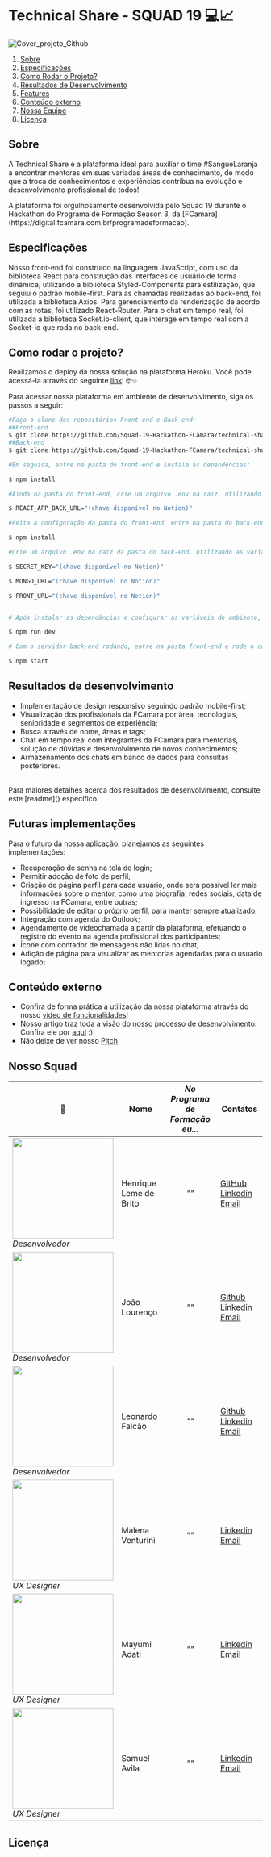 # Technical Share - SQUAD 19 💻📈

![Cover_projeto_Github](https://user-images.githubusercontent.com/102814217/163628600-18763a33-dd69-4f47-9663-c00b05a6592b.png)

<ol>
    <li><a href="#sobre">Sobre</a></li>
        <li> <a href="#especificacoes">Especificações</a></li>
        <li> <a href="#comorodaroprojeto">Como Rodar o Projeto?</a> </li>
        <li> <a href="#resultados"> Resultados de Desenvolvimento</a> </li>
        <li> <a href="#features">Features</a> </li>
        <li> <a href="#conteudoexterno">Conteúdo externo</a></li>
        <li> <a href="#nossosquad">Nossa Equipe</a></li>
        <li> <a href="#license">Licença</a></li>
</ol>

<h2 id="sobre">Sobre</h2>
  
  <p>A Technical Share é a plataforma ideal para auxiliar o time #SangueLaranja a encontrar mentores em suas variadas áreas de conhecimento, de modo que a troca de conhecimentos e experiências contribua na evolução e desenvolvimento profissional de todos!</p>
  <p>A plataforma foi orgulhosamente desenvolvida pelo Squad 19 durante o Hackathon do Programa de Formação Season 3, da [FCamara](https://digital.fcamara.com.br/programadeformacao).</p>
  
<h2 id="especificacoes">Especificações</h2>
  
  <p>Nosso front-end foi construído na linguagem JavaScript, com uso da biblioteca React para construção das interfaces de usuário de forma dinâmica, utilizando a biblioteca Styled-Components para estilização, que seguiu o padrão mobile-first. Para as chamadas realizadas ao back-end, foi utilizada a biblioteca Axios. Para gerenciamento da renderização de acordo com as rotas, foi utilizado React-Router. Para o chat em tempo real, foi utilizada a biblioteca Socket.io-client, que interage em tempo real com a Socket-io que roda no back-end.</p>
  
<h2 id="comorodaroprojeto">Como rodar o projeto?</h2>
  
Realizamos o deploy da nossa solução na plataforma Heroku. Você pode acessá-la através do seguinte [link](https://hackathon-frontend-ts19.herokuapp.com/)! 🤓✨
  
Para acessar nossa plataforma em ambiente de desenvolvimento, siga os passos a seguir:
  
  ``` bash
  #Faça o clone dos repositórios Front-end e Back-end:
  ##Front-end
  $ git clone https://github.com/Squad-19-Hackathon-FCamara/technical-share-s19.git
  ##Back-end
  $ git clone https://github.com/Squad-19-Hackathon-FCamara/technical-share-s19-api.git
  
  #Em seguida, entre na pasta do front-end e instale as dependências:
  
  $ npm install
  
  #Ainda na pasta do front-end, crie um arquivo .env na raiz, utilizando as variáveis de ambiente informadas no Notion do projeto:
  
  $ REACT_APP_BACK_URL="(chave disponível no Notion)"
  
  #Feita a configuração da pasta do front-end, entre na pasta do back-end e instale as dependências:
  
  $ npm install
  
  #Crie um arquivo .env na raiz da pasta do back-end, utilizando as variáveis de ambiente informadas no Notion do projeto:
  
  $ SECRET_KEY="(chave disponível no Notion)"

  $ MONGO_URL="(chave disponível no Notion)"

  $ FRONT_URL="(chave disponível no Notion)"
  
  
  # Após instalar as dependências e configurar as variáveis de ambiente, entre na pasta do Back-end e rode: 
  
  $ npm run dev
  
  # Com o servidor back-end rodando, entre na pasta front-end e rode o comando:
  
  $ npm start
  
  ```
  
  <h2 id="resultados">Resultados de desenvolvimento</h2>
  
  * Implementação de design responsivo seguindo padrão mobile-first;
  * Visualização dos profissionais da FCamara por área, tecnologias, senioridade e segmentos de experiência;
  * Busca através de nome, áreas e tags;
  * Chat em tempo real com integrantes da FCamara para mentorias, solução de dúvidas e desenvolvimento de novos conhecimentos;
  * Armazenamento dos chats em banco de dados para consultas posteriores.
  <br/>
  Para maiores detalhes acerca dos resultados de desenvolvimento, consulte este [readme]() específico.
  
  <h2 id="features">Futuras implementações</h2>
  
  Para o futuro da nossa aplicação, planejamos as seguintes implementações:
  * Recuperação de senha na tela de login;
  * Permitir adoção de foto de perfil;
  * Criação de página perfil para cada usuário, onde será possível ler mais informações sobre o mentor, como uma biografia, redes sociais, data de ingresso na FCamara, entre outras;
  * Possibilidade de editar o próprio perfil, para manter sempre atualizado;
  * Integração com agenda do Outlook;
  * Agendamento de vídeochamada a partir da plataforma, efetuando o registro do evento na agenda profissional dos participantes;
  * Ícone com contador de mensagens não lidas no chat;
  * Adição de página para visualizar as mentorias agendadas para o usuário logado;
  
  <h2 id="conteudoexterno">Conteúdo externo</h2>
  
  * Confira de forma prática a utilização da nossa plataforma através do nosso [vídeo de funcionalidades]()!
  * Nosso artigo traz toda a visão do nosso processo de desenvolvimento. Confira ele por [aqui]() :)
  * Não deixe de ver nosso [Pitch]()
  
  <h2 id="nossosquad">Nosso Squad</h2>

  
  |🧡|Nome|*No Programa de Formação eu...*|Contatos|
|--|--|:--:|--|
|<img src="https://user-images.githubusercontent.com/102814217/163625844-e8eae6a9-aa6d-4cbe-b33b-6b55d2239050.png" width="200"><br>*Desenvolvedor*| Henrique Leme de Brito| *""* | [GitHub](https://github.com/henrique-leme) [Linkedin](https://www.linkedin.com/in/henrique-leme/) [Email](henriqueleme.brito@outlook.com)
|<img src="https://user-images.githubusercontent.com/102814217/163625944-dea56cfb-b260-4bd5-bc8e-f6afe6c80dfa.png" width="200"><br>*Desenvolvedor*| João Lourenço | *""* | [Github](https://github.com/joaodslourenco/) [Linkedin](https://www.linkedin.com/in/joaodslourenco/) [Email](joaodslourenco@gmail.com) |
| <img src="https://user-images.githubusercontent.com/102814217/163625962-845d6538-46e9-43f2-966c-7d2b2e292fe4.png" width="200"><br>*Desenvolvedor* | Leonardo Falcão | *""* | [Github](https://github.com/leofalcao10) [Linkedin](https://www.linkedin.com/in/leonardo-plazezwski-falc%C3%A3o/) [Email]() |
| <img src="https://user-images.githubusercontent.com/102814217/163626009-0931eccc-0771-4314-96fe-59375d6221d9.png" width="200"><br>*UX Designer* | Malena Venturini | *""* | [Linkedin](https://www.linkedin.com/in/malenasventurini/) [Email]()
  | <img src="https://user-images.githubusercontent.com/102814217/163625988-a8f2a80b-a7d8-49de-91e0-bbdc936b834f.png" width="200"><br>*UX Designer* | Mayumi Adati | *""* | [Linkedin]() [Email]()
  | <img src="https://user-images.githubusercontent.com/102814217/163626043-df716c50-22f8-4744-972a-fcd9885ce032.png" width="200"><br>*UX Designer* | Samuel Avila | *""* | [Linkedin]() [Email]()
  
  <h2 id="license">Licença</h2>
  
